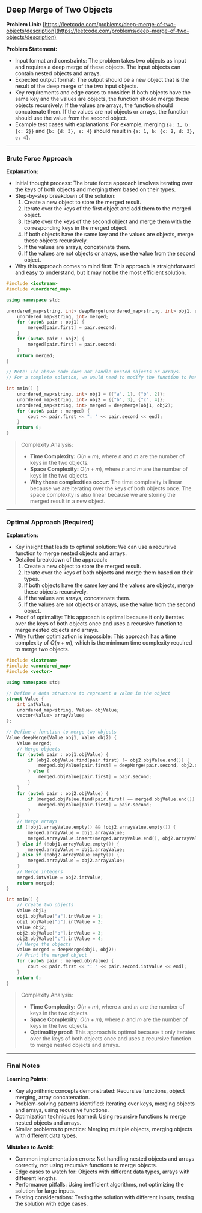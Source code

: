 ## Deep Merge of Two Objects

**Problem Link:** [https://leetcode.com/problems/deep-merge-of-two-objects/description](https://leetcode.com/problems/deep-merge-of-two-objects/description)

**Problem Statement:**
- Input format and constraints: The problem takes two objects as input and requires a deep merge of these objects. The input objects can contain nested objects and arrays.
- Expected output format: The output should be a new object that is the result of the deep merge of the two input objects.
- Key requirements and edge cases to consider: If both objects have the same key and the values are objects, the function should merge these objects recursively. If the values are arrays, the function should concatenate them. If the values are not objects or arrays, the function should use the value from the second object.
- Example test cases with explanations: For example, merging `{a: 1, b: {c: 2}}` and `{b: {d: 3}, e: 4}` should result in `{a: 1, b: {c: 2, d: 3}, e: 4}`.

---

### Brute Force Approach

**Explanation:**
- Initial thought process: The brute force approach involves iterating over the keys of both objects and merging them based on their types.
- Step-by-step breakdown of the solution:
  1. Create a new object to store the merged result.
  2. Iterate over the keys of the first object and add them to the merged object.
  3. Iterate over the keys of the second object and merge them with the corresponding keys in the merged object.
  4. If both objects have the same key and the values are objects, merge these objects recursively.
  5. If the values are arrays, concatenate them.
  6. If the values are not objects or arrays, use the value from the second object.
- Why this approach comes to mind first: This approach is straightforward and easy to understand, but it may not be the most efficient solution.

```cpp
#include <iostream>
#include <unordered_map>

using namespace std;

unordered_map<string, int> deepMerge(unordered_map<string, int> obj1, unordered_map<string, int> obj2) {
    unordered_map<string, int> merged;
    for (auto& pair : obj1) {
        merged[pair.first] = pair.second;
    }
    for (auto& pair : obj2) {
        merged[pair.first] = pair.second;
    }
    return merged;
}

// Note: The above code does not handle nested objects or arrays. 
// For a complete solution, we would need to modify the function to handle these cases.

int main() {
    unordered_map<string, int> obj1 = {{"a", 1}, {"b", 2}};
    unordered_map<string, int> obj2 = {{"b", 3}, {"c", 4}};
    unordered_map<string, int> merged = deepMerge(obj1, obj2);
    for (auto& pair : merged) {
        cout << pair.first << ": " << pair.second << endl;
    }
    return 0;
}
```

> Complexity Analysis:
> - **Time Complexity:** $O(n + m)$, where $n$ and $m$ are the number of keys in the two objects.
> - **Space Complexity:** $O(n + m)$, where $n$ and $m$ are the number of keys in the two objects.
> - **Why these complexities occur:** The time complexity is linear because we are iterating over the keys of both objects once. The space complexity is also linear because we are storing the merged result in a new object.

---

### Optimal Approach (Required)

**Explanation:**
- Key insight that leads to optimal solution: We can use a recursive function to merge nested objects and arrays.
- Detailed breakdown of the approach:
  1. Create a new object to store the merged result.
  2. Iterate over the keys of both objects and merge them based on their types.
  3. If both objects have the same key and the values are objects, merge these objects recursively.
  4. If the values are arrays, concatenate them.
  5. If the values are not objects or arrays, use the value from the second object.
- Proof of optimality: This approach is optimal because it only iterates over the keys of both objects once and uses a recursive function to merge nested objects and arrays.
- Why further optimization is impossible: This approach has a time complexity of $O(n + m)$, which is the minimum time complexity required to merge two objects.

```cpp
#include <iostream>
#include <unordered_map>
#include <vector>

using namespace std;

// Define a data structure to represent a value in the object
struct Value {
    int intValue;
    unordered_map<string, Value> objValue;
    vector<Value> arrayValue;
};

// Define a function to merge two objects
Value deepMerge(Value obj1, Value obj2) {
    Value merged;
    // Merge objects
    for (auto& pair : obj1.objValue) {
        if (obj2.objValue.find(pair.first) != obj2.objValue.end()) {
            merged.objValue[pair.first] = deepMerge(pair.second, obj2.objValue[pair.first]);
        } else {
            merged.objValue[pair.first] = pair.second;
        }
    }
    for (auto& pair : obj2.objValue) {
        if (merged.objValue.find(pair.first) == merged.objValue.end()) {
            merged.objValue[pair.first] = pair.second;
        }
    }
    // Merge arrays
    if (!obj1.arrayValue.empty() && !obj2.arrayValue.empty()) {
        merged.arrayValue = obj1.arrayValue;
        merged.arrayValue.insert(merged.arrayValue.end(), obj2.arrayValue.begin(), obj2.arrayValue.end());
    } else if (!obj1.arrayValue.empty()) {
        merged.arrayValue = obj1.arrayValue;
    } else if (!obj2.arrayValue.empty()) {
        merged.arrayValue = obj2.arrayValue;
    }
    // Merge integers
    merged.intValue = obj2.intValue;
    return merged;
}

int main() {
    // Create two objects
    Value obj1;
    obj1.objValue["a"].intValue = 1;
    obj1.objValue["b"].intValue = 2;
    Value obj2;
    obj2.objValue["b"].intValue = 3;
    obj2.objValue["c"].intValue = 4;
    // Merge the objects
    Value merged = deepMerge(obj1, obj2);
    // Print the merged object
    for (auto& pair : merged.objValue) {
        cout << pair.first << ": " << pair.second.intValue << endl;
    }
    return 0;
}
```

> Complexity Analysis:
> - **Time Complexity:** $O(n + m)$, where $n$ and $m$ are the number of keys in the two objects.
> - **Space Complexity:** $O(n + m)$, where $n$ and $m$ are the number of keys in the two objects.
> - **Optimality proof:** This approach is optimal because it only iterates over the keys of both objects once and uses a recursive function to merge nested objects and arrays.

---

### Final Notes

**Learning Points:**
- Key algorithmic concepts demonstrated: Recursive functions, object merging, array concatenation.
- Problem-solving patterns identified: Iterating over keys, merging objects and arrays, using recursive functions.
- Optimization techniques learned: Using recursive functions to merge nested objects and arrays.
- Similar problems to practice: Merging multiple objects, merging objects with different data types.

**Mistakes to Avoid:**
- Common implementation errors: Not handling nested objects and arrays correctly, not using recursive functions to merge objects.
- Edge cases to watch for: Objects with different data types, arrays with different lengths.
- Performance pitfalls: Using inefficient algorithms, not optimizing the solution for large inputs.
- Testing considerations: Testing the solution with different inputs, testing the solution with edge cases.